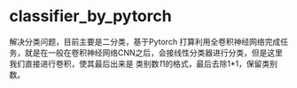 # classifier_by_pytorch
解决分类问题，目前主要是二分类，基于Pytorch
打算利用全卷积神经网络完成任务，就是在一般在卷积神经网络CNN之后，会接线性分类器进行分类，但是这里我们直接进行卷积，使其最后出来是  类别数*1*1的格式，最后去除1*1，保留类别数。
